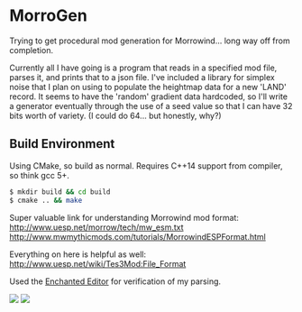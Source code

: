 # MorroGen
Trying to get procedural mod generation for Morrowind... long way off from
completion.

Currently all I have going is a program that reads in a specified mod file,
parses it, and prints that to a json file. I've included a library for simplex
noise that I plan on using to populate the heightmap data for a new 'LAND'
record. It seems to have the 'random' gradient data hardcoded, so I'll write a
generator eventually through the use of a seed value so that I can have 32 bits
worth of variety.  (I could do 64... but honestly, why?)

## Build Environment
Using CMake, so build as normal.  Requires C++14 support from compiler, so
think gcc 5+.

```bash
$ mkdir build && cd build
$ cmake .. && make
```

Super valuable link for understanding Morrowind mod format:
http://www.uesp.net/morrow/tech/mw_esm.txt
http://www.mwmythicmods.com/tutorials/MorrowindESPFormat.html


Everything on here is helpful as well:
http://www.uesp.net/wiki/Tes3Mod:File_Format

Used the [Enchanted Editor](http://www.uesp.net/wiki/Tes3Mod:Enchanted_Editor) for verification of my parsing.

[<img src="https://github.com/kaharrs/MorroGen/blob/master/screenshots/terrain.png">]()
[<img src="https://github.com/kaharrs/MorroGen/blob/master/screenshots/terrain1.png">]()
